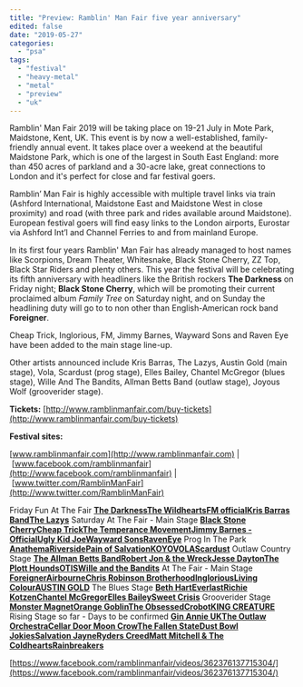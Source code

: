 ```yaml
---
title: "Preview: Ramblin' Man Fair five year anniversary"
edited: false
date: "2019-05-27"
categories:
  - "psa"
tags:
  - "festival"
  - "heavy-metal"
  - "metal"
  - "preview"
  - "uk"
---
```


Ramblin' Man Fair 2019 will be taking place on 19-21 July in Mote Park, Maidstone, Kent, UK. This event is by now a well-established, family-friendly annual event. It takes place over a weekend at the beautiful Maidstone Park, which is one of the largest in South East England: more than 450 acres of parkland and a 30-acre lake, great connections to London and it's perfect for close and far festival goers.

Ramblin’ Man Fair is highly accessible with multiple travel links via train (Ashford International, Maidstone East and Maidstone West in close proximity) and road (with three park and rides available around Maidstone). European festival goers will find easy links to the London airports, Eurostar via Ashford Int’l and Channel Ferries to and from mainland Europe.

In its first four years Ramblin' Man Fair has already managed to host names like Scorpions, Dream Theater, Whitesnake, Black Stone Cherry, ZZ Top, Black Star Riders and plenty others. This year the festival will be celebrating its fifth anniversary with headliners like the British rockers **The Darkness** on Friday night; **Black Stone Cherry**, which will be promoting their current proclaimed album _Family Tree_ on Saturday night, and on Sunday the headlining duty will go to to non other than English-American rock band **Foreigner**.

Cheap Trick, Inglorious, FM, Jimmy Barnes, Wayward Sons and Raven Eye have been added to the main stage line-up.

Other artists announced include Kris Barras, The Lazys, Austin Gold (main stage), Vola, Scardust (prog stage), Elles Bailey, Chantel McGregor (blues stage), Wille And The Bandits, Allman Betts Band (outlaw stage), Joyous Wolf (grooverider stage).

**Tickets:** [http://www.ramblinmanfair.com/buy-tickets](http://www.ramblinmanfair.com/buy-tickets)

**Festival sites:**

[www.ramblinmanfair.com](http://www.ramblinmanfair.com) | [www.facebook.com/ramblinmanfair](http://www.facebook.com/ramblinmanfair) | [www.twitter.com/RamblinManFair](http://www.twitter.com/RamblinManFair)

Friday Fun At The Fair
[**The Darkness**](https://www.facebook.com/thedarknessofficial/?__xts__%5B0%5D=68.ARC4I6TxKCW8DUQOeRZzSXNKzvWkVjUzVi4vGElw8zx7eu4iOmExtm7nHuDm3VrNxDpBvCaP0gCUDzEcw6GF1YJI39OBCeeL5Yq9b-44rxY_00UH-txQSBb1OQo0Frlq00QsmWAKbY9VRpptKNeTk3QygRksrj_TUsGh9YRgfWtIYCk_rymFzpGvSA2R6MQIIXWolKLI9YKshrN7dshSB6bp2HDC_gWutdVI75FPagu_B6DnidhkY7c3vtX-MshOS9F5gyVTbGriHPhwXRXSMLCPJCrFyea1DokZsr-1KbaSaJXQy2OeKXFH_BzzxtH-qNdQTVnsXXu2XSSYO3fli9ZHAQ)[**The Wildhearts**](https://www.facebook.com/TheWildhearts/?__xts__%5B0%5D=68.ARC4I6TxKCW8DUQOeRZzSXNKzvWkVjUzVi4vGElw8zx7eu4iOmExtm7nHuDm3VrNxDpBvCaP0gCUDzEcw6GF1YJI39OBCeeL5Yq9b-44rxY_00UH-txQSBb1OQo0Frlq00QsmWAKbY9VRpptKNeTk3QygRksrj_TUsGh9YRgfWtIYCk_rymFzpGvSA2R6MQIIXWolKLI9YKshrN7dshSB6bp2HDC_gWutdVI75FPagu_B6DnidhkY7c3vtX-MshOS9F5gyVTbGriHPhwXRXSMLCPJCrFyea1DokZsr-1KbaSaJXQy2OeKXFH_BzzxtH-qNdQTVnsXXu2XSSYO3fli9ZHAQ)[**FM official**](https://www.facebook.com/FMofficial/?__xts__%5B0%5D=68.ARC4I6TxKCW8DUQOeRZzSXNKzvWkVjUzVi4vGElw8zx7eu4iOmExtm7nHuDm3VrNxDpBvCaP0gCUDzEcw6GF1YJI39OBCeeL5Yq9b-44rxY_00UH-txQSBb1OQo0Frlq00QsmWAKbY9VRpptKNeTk3QygRksrj_TUsGh9YRgfWtIYCk_rymFzpGvSA2R6MQIIXWolKLI9YKshrN7dshSB6bp2HDC_gWutdVI75FPagu_B6DnidhkY7c3vtX-MshOS9F5gyVTbGriHPhwXRXSMLCPJCrFyea1DokZsr-1KbaSaJXQy2OeKXFH_BzzxtH-qNdQTVnsXXu2XSSYO3fli9ZHAQ)[**Kris Barras Band**](https://www.facebook.com/krisbarrasband/?__xts__%5B0%5D=68.ARC4I6TxKCW8DUQOeRZzSXNKzvWkVjUzVi4vGElw8zx7eu4iOmExtm7nHuDm3VrNxDpBvCaP0gCUDzEcw6GF1YJI39OBCeeL5Yq9b-44rxY_00UH-txQSBb1OQo0Frlq00QsmWAKbY9VRpptKNeTk3QygRksrj_TUsGh9YRgfWtIYCk_rymFzpGvSA2R6MQIIXWolKLI9YKshrN7dshSB6bp2HDC_gWutdVI75FPagu_B6DnidhkY7c3vtX-MshOS9F5gyVTbGriHPhwXRXSMLCPJCrFyea1DokZsr-1KbaSaJXQy2OeKXFH_BzzxtH-qNdQTVnsXXu2XSSYO3fli9ZHAQ)[**The Lazys**](https://www.facebook.com/thelazysofficial/?__xts__%5B0%5D=68.ARC4I6TxKCW8DUQOeRZzSXNKzvWkVjUzVi4vGElw8zx7eu4iOmExtm7nHuDm3VrNxDpBvCaP0gCUDzEcw6GF1YJI39OBCeeL5Yq9b-44rxY_00UH-txQSBb1OQo0Frlq00QsmWAKbY9VRpptKNeTk3QygRksrj_TUsGh9YRgfWtIYCk_rymFzpGvSA2R6MQIIXWolKLI9YKshrN7dshSB6bp2HDC_gWutdVI75FPagu_B6DnidhkY7c3vtX-MshOS9F5gyVTbGriHPhwXRXSMLCPJCrFyea1DokZsr-1KbaSaJXQy2OeKXFH_BzzxtH-qNdQTVnsXXu2XSSYO3fli9ZHAQ)
Saturday At The Fair - Main Stage
[**Black Stone Cherry**](https://www.facebook.com/blackstonecherry/?__xts__%5B0%5D=68.ARC4I6TxKCW8DUQOeRZzSXNKzvWkVjUzVi4vGElw8zx7eu4iOmExtm7nHuDm3VrNxDpBvCaP0gCUDzEcw6GF1YJI39OBCeeL5Yq9b-44rxY_00UH-txQSBb1OQo0Frlq00QsmWAKbY9VRpptKNeTk3QygRksrj_TUsGh9YRgfWtIYCk_rymFzpGvSA2R6MQIIXWolKLI9YKshrN7dshSB6bp2HDC_gWutdVI75FPagu_B6DnidhkY7c3vtX-MshOS9F5gyVTbGriHPhwXRXSMLCPJCrFyea1DokZsr-1KbaSaJXQy2OeKXFH_BzzxtH-qNdQTVnsXXu2XSSYO3fli9ZHAQ)[**Cheap Trick**](https://www.facebook.com/cheaptrick/?__xts__%5B0%5D=68.ARC4I6TxKCW8DUQOeRZzSXNKzvWkVjUzVi4vGElw8zx7eu4iOmExtm7nHuDm3VrNxDpBvCaP0gCUDzEcw6GF1YJI39OBCeeL5Yq9b-44rxY_00UH-txQSBb1OQo0Frlq00QsmWAKbY9VRpptKNeTk3QygRksrj_TUsGh9YRgfWtIYCk_rymFzpGvSA2R6MQIIXWolKLI9YKshrN7dshSB6bp2HDC_gWutdVI75FPagu_B6DnidhkY7c3vtX-MshOS9F5gyVTbGriHPhwXRXSMLCPJCrFyea1DokZsr-1KbaSaJXQy2OeKXFH_BzzxtH-qNdQTVnsXXu2XSSYO3fli9ZHAQ)[**The Temperance Movement**](https://www.facebook.com/TheTemperanceMovement/?__xts__%5B0%5D=68.ARC4I6TxKCW8DUQOeRZzSXNKzvWkVjUzVi4vGElw8zx7eu4iOmExtm7nHuDm3VrNxDpBvCaP0gCUDzEcw6GF1YJI39OBCeeL5Yq9b-44rxY_00UH-txQSBb1OQo0Frlq00QsmWAKbY9VRpptKNeTk3QygRksrj_TUsGh9YRgfWtIYCk_rymFzpGvSA2R6MQIIXWolKLI9YKshrN7dshSB6bp2HDC_gWutdVI75FPagu_B6DnidhkY7c3vtX-MshOS9F5gyVTbGriHPhwXRXSMLCPJCrFyea1DokZsr-1KbaSaJXQy2OeKXFH_BzzxtH-qNdQTVnsXXu2XSSYO3fli9ZHAQ)[**Jimmy Barnes - Official**](https://www.facebook.com/jimmybarnesofficial/?__xts__%5B0%5D=68.ARC4I6TxKCW8DUQOeRZzSXNKzvWkVjUzVi4vGElw8zx7eu4iOmExtm7nHuDm3VrNxDpBvCaP0gCUDzEcw6GF1YJI39OBCeeL5Yq9b-44rxY_00UH-txQSBb1OQo0Frlq00QsmWAKbY9VRpptKNeTk3QygRksrj_TUsGh9YRgfWtIYCk_rymFzpGvSA2R6MQIIXWolKLI9YKshrN7dshSB6bp2HDC_gWutdVI75FPagu_B6DnidhkY7c3vtX-MshOS9F5gyVTbGriHPhwXRXSMLCPJCrFyea1DokZsr-1KbaSaJXQy2OeKXFH_BzzxtH-qNdQTVnsXXu2XSSYO3fli9ZHAQ)[**Ugly Kid Joe**](https://www.facebook.com/uglykidjoetheband/?__xts__%5B0%5D=68.ARC4I6TxKCW8DUQOeRZzSXNKzvWkVjUzVi4vGElw8zx7eu4iOmExtm7nHuDm3VrNxDpBvCaP0gCUDzEcw6GF1YJI39OBCeeL5Yq9b-44rxY_00UH-txQSBb1OQo0Frlq00QsmWAKbY9VRpptKNeTk3QygRksrj_TUsGh9YRgfWtIYCk_rymFzpGvSA2R6MQIIXWolKLI9YKshrN7dshSB6bp2HDC_gWutdVI75FPagu_B6DnidhkY7c3vtX-MshOS9F5gyVTbGriHPhwXRXSMLCPJCrFyea1DokZsr-1KbaSaJXQy2OeKXFH_BzzxtH-qNdQTVnsXXu2XSSYO3fli9ZHAQ)[**Wayward Sons**](https://www.facebook.com/waywardsonsbanduk/?__xts__%5B0%5D=68.ARC4I6TxKCW8DUQOeRZzSXNKzvWkVjUzVi4vGElw8zx7eu4iOmExtm7nHuDm3VrNxDpBvCaP0gCUDzEcw6GF1YJI39OBCeeL5Yq9b-44rxY_00UH-txQSBb1OQo0Frlq00QsmWAKbY9VRpptKNeTk3QygRksrj_TUsGh9YRgfWtIYCk_rymFzpGvSA2R6MQIIXWolKLI9YKshrN7dshSB6bp2HDC_gWutdVI75FPagu_B6DnidhkY7c3vtX-MshOS9F5gyVTbGriHPhwXRXSMLCPJCrFyea1DokZsr-1KbaSaJXQy2OeKXFH_BzzxtH-qNdQTVnsXXu2XSSYO3fli9ZHAQ)[**RavenEye**](https://www.facebook.com/ItsRavenEye/?__xts__%5B0%5D=68.ARC4I6TxKCW8DUQOeRZzSXNKzvWkVjUzVi4vGElw8zx7eu4iOmExtm7nHuDm3VrNxDpBvCaP0gCUDzEcw6GF1YJI39OBCeeL5Yq9b-44rxY_00UH-txQSBb1OQo0Frlq00QsmWAKbY9VRpptKNeTk3QygRksrj_TUsGh9YRgfWtIYCk_rymFzpGvSA2R6MQIIXWolKLI9YKshrN7dshSB6bp2HDC_gWutdVI75FPagu_B6DnidhkY7c3vtX-MshOS9F5gyVTbGriHPhwXRXSMLCPJCrFyea1DokZsr-1KbaSaJXQy2OeKXFH_BzzxtH-qNdQTVnsXXu2XSSYO3fli9ZHAQ)
Prog In The Park
[**Anathema**](https://www.facebook.com/anathemamusic/?__xts__%5B0%5D=68.ARC4I6TxKCW8DUQOeRZzSXNKzvWkVjUzVi4vGElw8zx7eu4iOmExtm7nHuDm3VrNxDpBvCaP0gCUDzEcw6GF1YJI39OBCeeL5Yq9b-44rxY_00UH-txQSBb1OQo0Frlq00QsmWAKbY9VRpptKNeTk3QygRksrj_TUsGh9YRgfWtIYCk_rymFzpGvSA2R6MQIIXWolKLI9YKshrN7dshSB6bp2HDC_gWutdVI75FPagu_B6DnidhkY7c3vtX-MshOS9F5gyVTbGriHPhwXRXSMLCPJCrFyea1DokZsr-1KbaSaJXQy2OeKXFH_BzzxtH-qNdQTVnsXXu2XSSYO3fli9ZHAQ)[**Riverside**](https://www.facebook.com/Riversidepl/?__xts__%5B0%5D=68.ARC4I6TxKCW8DUQOeRZzSXNKzvWkVjUzVi4vGElw8zx7eu4iOmExtm7nHuDm3VrNxDpBvCaP0gCUDzEcw6GF1YJI39OBCeeL5Yq9b-44rxY_00UH-txQSBb1OQo0Frlq00QsmWAKbY9VRpptKNeTk3QygRksrj_TUsGh9YRgfWtIYCk_rymFzpGvSA2R6MQIIXWolKLI9YKshrN7dshSB6bp2HDC_gWutdVI75FPagu_B6DnidhkY7c3vtX-MshOS9F5gyVTbGriHPhwXRXSMLCPJCrFyea1DokZsr-1KbaSaJXQy2OeKXFH_BzzxtH-qNdQTVnsXXu2XSSYO3fli9ZHAQ)[**Pain of Salvation**](https://www.facebook.com/Painofsalvation/?__xts__%5B0%5D=68.ARC4I6TxKCW8DUQOeRZzSXNKzvWkVjUzVi4vGElw8zx7eu4iOmExtm7nHuDm3VrNxDpBvCaP0gCUDzEcw6GF1YJI39OBCeeL5Yq9b-44rxY_00UH-txQSBb1OQo0Frlq00QsmWAKbY9VRpptKNeTk3QygRksrj_TUsGh9YRgfWtIYCk_rymFzpGvSA2R6MQIIXWolKLI9YKshrN7dshSB6bp2HDC_gWutdVI75FPagu_B6DnidhkY7c3vtX-MshOS9F5gyVTbGriHPhwXRXSMLCPJCrFyea1DokZsr-1KbaSaJXQy2OeKXFH_BzzxtH-qNdQTVnsXXu2XSSYO3fli9ZHAQ)[**KOYO**](https://www.facebook.com/koyoband/?__xts__%5B0%5D=68.ARC4I6TxKCW8DUQOeRZzSXNKzvWkVjUzVi4vGElw8zx7eu4iOmExtm7nHuDm3VrNxDpBvCaP0gCUDzEcw6GF1YJI39OBCeeL5Yq9b-44rxY_00UH-txQSBb1OQo0Frlq00QsmWAKbY9VRpptKNeTk3QygRksrj_TUsGh9YRgfWtIYCk_rymFzpGvSA2R6MQIIXWolKLI9YKshrN7dshSB6bp2HDC_gWutdVI75FPagu_B6DnidhkY7c3vtX-MshOS9F5gyVTbGriHPhwXRXSMLCPJCrFyea1DokZsr-1KbaSaJXQy2OeKXFH_BzzxtH-qNdQTVnsXXu2XSSYO3fli9ZHAQ)[**VOLA**](https://www.facebook.com/volaband/?__xts__%5B0%5D=68.ARC4I6TxKCW8DUQOeRZzSXNKzvWkVjUzVi4vGElw8zx7eu4iOmExtm7nHuDm3VrNxDpBvCaP0gCUDzEcw6GF1YJI39OBCeeL5Yq9b-44rxY_00UH-txQSBb1OQo0Frlq00QsmWAKbY9VRpptKNeTk3QygRksrj_TUsGh9YRgfWtIYCk_rymFzpGvSA2R6MQIIXWolKLI9YKshrN7dshSB6bp2HDC_gWutdVI75FPagu_B6DnidhkY7c3vtX-MshOS9F5gyVTbGriHPhwXRXSMLCPJCrFyea1DokZsr-1KbaSaJXQy2OeKXFH_BzzxtH-qNdQTVnsXXu2XSSYO3fli9ZHAQ)[**Scardust**](https://www.facebook.com/ScardustOfficial/?__xts__%5B0%5D=68.ARC4I6TxKCW8DUQOeRZzSXNKzvWkVjUzVi4vGElw8zx7eu4iOmExtm7nHuDm3VrNxDpBvCaP0gCUDzEcw6GF1YJI39OBCeeL5Yq9b-44rxY_00UH-txQSBb1OQo0Frlq00QsmWAKbY9VRpptKNeTk3QygRksrj_TUsGh9YRgfWtIYCk_rymFzpGvSA2R6MQIIXWolKLI9YKshrN7dshSB6bp2HDC_gWutdVI75FPagu_B6DnidhkY7c3vtX-MshOS9F5gyVTbGriHPhwXRXSMLCPJCrFyea1DokZsr-1KbaSaJXQy2OeKXFH_BzzxtH-qNdQTVnsXXu2XSSYO3fli9ZHAQ)
Outlaw Country Stage
[**The Allman Betts Band**](https://www.facebook.com/AllmanBettsBand/?__xts__%5B0%5D=68.ARC4I6TxKCW8DUQOeRZzSXNKzvWkVjUzVi4vGElw8zx7eu4iOmExtm7nHuDm3VrNxDpBvCaP0gCUDzEcw6GF1YJI39OBCeeL5Yq9b-44rxY_00UH-txQSBb1OQo0Frlq00QsmWAKbY9VRpptKNeTk3QygRksrj_TUsGh9YRgfWtIYCk_rymFzpGvSA2R6MQIIXWolKLI9YKshrN7dshSB6bp2HDC_gWutdVI75FPagu_B6DnidhkY7c3vtX-MshOS9F5gyVTbGriHPhwXRXSMLCPJCrFyea1DokZsr-1KbaSaJXQy2OeKXFH_BzzxtH-qNdQTVnsXXu2XSSYO3fli9ZHAQ)[**Robert Jon & the Wreck**](https://www.facebook.com/Robertjonandthewreck/?__xts__%5B0%5D=68.ARC4I6TxKCW8DUQOeRZzSXNKzvWkVjUzVi4vGElw8zx7eu4iOmExtm7nHuDm3VrNxDpBvCaP0gCUDzEcw6GF1YJI39OBCeeL5Yq9b-44rxY_00UH-txQSBb1OQo0Frlq00QsmWAKbY9VRpptKNeTk3QygRksrj_TUsGh9YRgfWtIYCk_rymFzpGvSA2R6MQIIXWolKLI9YKshrN7dshSB6bp2HDC_gWutdVI75FPagu_B6DnidhkY7c3vtX-MshOS9F5gyVTbGriHPhwXRXSMLCPJCrFyea1DokZsr-1KbaSaJXQy2OeKXFH_BzzxtH-qNdQTVnsXXu2XSSYO3fli9ZHAQ)[**Jesse Dayton**](https://www.facebook.com/JesseDaytonHardcharger/?__xts__%5B0%5D=68.ARC4I6TxKCW8DUQOeRZzSXNKzvWkVjUzVi4vGElw8zx7eu4iOmExtm7nHuDm3VrNxDpBvCaP0gCUDzEcw6GF1YJI39OBCeeL5Yq9b-44rxY_00UH-txQSBb1OQo0Frlq00QsmWAKbY9VRpptKNeTk3QygRksrj_TUsGh9YRgfWtIYCk_rymFzpGvSA2R6MQIIXWolKLI9YKshrN7dshSB6bp2HDC_gWutdVI75FPagu_B6DnidhkY7c3vtX-MshOS9F5gyVTbGriHPhwXRXSMLCPJCrFyea1DokZsr-1KbaSaJXQy2OeKXFH_BzzxtH-qNdQTVnsXXu2XSSYO3fli9ZHAQ)[**The Plott Hounds**](https://www.facebook.com/theplotthounds/?__xts__%5B0%5D=68.ARC4I6TxKCW8DUQOeRZzSXNKzvWkVjUzVi4vGElw8zx7eu4iOmExtm7nHuDm3VrNxDpBvCaP0gCUDzEcw6GF1YJI39OBCeeL5Yq9b-44rxY_00UH-txQSBb1OQo0Frlq00QsmWAKbY9VRpptKNeTk3QygRksrj_TUsGh9YRgfWtIYCk_rymFzpGvSA2R6MQIIXWolKLI9YKshrN7dshSB6bp2HDC_gWutdVI75FPagu_B6DnidhkY7c3vtX-MshOS9F5gyVTbGriHPhwXRXSMLCPJCrFyea1DokZsr-1KbaSaJXQy2OeKXFH_BzzxtH-qNdQTVnsXXu2XSSYO3fli9ZHAQ)[**OTIS**](https://www.facebook.com/theotisband/?__xts__%5B0%5D=68.ARC4I6TxKCW8DUQOeRZzSXNKzvWkVjUzVi4vGElw8zx7eu4iOmExtm7nHuDm3VrNxDpBvCaP0gCUDzEcw6GF1YJI39OBCeeL5Yq9b-44rxY_00UH-txQSBb1OQo0Frlq00QsmWAKbY9VRpptKNeTk3QygRksrj_TUsGh9YRgfWtIYCk_rymFzpGvSA2R6MQIIXWolKLI9YKshrN7dshSB6bp2HDC_gWutdVI75FPagu_B6DnidhkY7c3vtX-MshOS9F5gyVTbGriHPhwXRXSMLCPJCrFyea1DokZsr-1KbaSaJXQy2OeKXFH_BzzxtH-qNdQTVnsXXu2XSSYO3fli9ZHAQ)[**Wille and the Bandits**](https://www.facebook.com/willeandthebandits.official/?__xts__%5B0%5D=68.ARC4I6TxKCW8DUQOeRZzSXNKzvWkVjUzVi4vGElw8zx7eu4iOmExtm7nHuDm3VrNxDpBvCaP0gCUDzEcw6GF1YJI39OBCeeL5Yq9b-44rxY_00UH-txQSBb1OQo0Frlq00QsmWAKbY9VRpptKNeTk3QygRksrj_TUsGh9YRgfWtIYCk_rymFzpGvSA2R6MQIIXWolKLI9YKshrN7dshSB6bp2HDC_gWutdVI75FPagu_B6DnidhkY7c3vtX-MshOS9F5gyVTbGriHPhwXRXSMLCPJCrFyea1DokZsr-1KbaSaJXQy2OeKXFH_BzzxtH-qNdQTVnsXXu2XSSYO3fli9ZHAQ)
At The Fair - Main Stage
[**Foreigner**](https://www.facebook.com/Foreigner/?__xts__%5B0%5D=68.ARC4I6TxKCW8DUQOeRZzSXNKzvWkVjUzVi4vGElw8zx7eu4iOmExtm7nHuDm3VrNxDpBvCaP0gCUDzEcw6GF1YJI39OBCeeL5Yq9b-44rxY_00UH-txQSBb1OQo0Frlq00QsmWAKbY9VRpptKNeTk3QygRksrj_TUsGh9YRgfWtIYCk_rymFzpGvSA2R6MQIIXWolKLI9YKshrN7dshSB6bp2HDC_gWutdVI75FPagu_B6DnidhkY7c3vtX-MshOS9F5gyVTbGriHPhwXRXSMLCPJCrFyea1DokZsr-1KbaSaJXQy2OeKXFH_BzzxtH-qNdQTVnsXXu2XSSYO3fli9ZHAQ)[**Airbourne**](https://www.facebook.com/airbournerock/?__xts__%5B0%5D=68.ARC4I6TxKCW8DUQOeRZzSXNKzvWkVjUzVi4vGElw8zx7eu4iOmExtm7nHuDm3VrNxDpBvCaP0gCUDzEcw6GF1YJI39OBCeeL5Yq9b-44rxY_00UH-txQSBb1OQo0Frlq00QsmWAKbY9VRpptKNeTk3QygRksrj_TUsGh9YRgfWtIYCk_rymFzpGvSA2R6MQIIXWolKLI9YKshrN7dshSB6bp2HDC_gWutdVI75FPagu_B6DnidhkY7c3vtX-MshOS9F5gyVTbGriHPhwXRXSMLCPJCrFyea1DokZsr-1KbaSaJXQy2OeKXFH_BzzxtH-qNdQTVnsXXu2XSSYO3fli9ZHAQ)[**Chris Robinson Brotherhood**](https://www.facebook.com/CRBrotherhood/?__xts__%5B0%5D=68.ARC4I6TxKCW8DUQOeRZzSXNKzvWkVjUzVi4vGElw8zx7eu4iOmExtm7nHuDm3VrNxDpBvCaP0gCUDzEcw6GF1YJI39OBCeeL5Yq9b-44rxY_00UH-txQSBb1OQo0Frlq00QsmWAKbY9VRpptKNeTk3QygRksrj_TUsGh9YRgfWtIYCk_rymFzpGvSA2R6MQIIXWolKLI9YKshrN7dshSB6bp2HDC_gWutdVI75FPagu_B6DnidhkY7c3vtX-MshOS9F5gyVTbGriHPhwXRXSMLCPJCrFyea1DokZsr-1KbaSaJXQy2OeKXFH_BzzxtH-qNdQTVnsXXu2XSSYO3fli9ZHAQ)[**Inglorious**](https://www.facebook.com/weareinglorious/?__xts__%5B0%5D=68.ARC4I6TxKCW8DUQOeRZzSXNKzvWkVjUzVi4vGElw8zx7eu4iOmExtm7nHuDm3VrNxDpBvCaP0gCUDzEcw6GF1YJI39OBCeeL5Yq9b-44rxY_00UH-txQSBb1OQo0Frlq00QsmWAKbY9VRpptKNeTk3QygRksrj_TUsGh9YRgfWtIYCk_rymFzpGvSA2R6MQIIXWolKLI9YKshrN7dshSB6bp2HDC_gWutdVI75FPagu_B6DnidhkY7c3vtX-MshOS9F5gyVTbGriHPhwXRXSMLCPJCrFyea1DokZsr-1KbaSaJXQy2OeKXFH_BzzxtH-qNdQTVnsXXu2XSSYO3fli9ZHAQ)[**Living Colour**](https://www.facebook.com/LivingColour/?__xts__%5B0%5D=68.ARC4I6TxKCW8DUQOeRZzSXNKzvWkVjUzVi4vGElw8zx7eu4iOmExtm7nHuDm3VrNxDpBvCaP0gCUDzEcw6GF1YJI39OBCeeL5Yq9b-44rxY_00UH-txQSBb1OQo0Frlq00QsmWAKbY9VRpptKNeTk3QygRksrj_TUsGh9YRgfWtIYCk_rymFzpGvSA2R6MQIIXWolKLI9YKshrN7dshSB6bp2HDC_gWutdVI75FPagu_B6DnidhkY7c3vtX-MshOS9F5gyVTbGriHPhwXRXSMLCPJCrFyea1DokZsr-1KbaSaJXQy2OeKXFH_BzzxtH-qNdQTVnsXXu2XSSYO3fli9ZHAQ)[**AUSTIN GOLD**](https://www.facebook.com/AustinGoldBand/?__xts__%5B0%5D=68.ARC4I6TxKCW8DUQOeRZzSXNKzvWkVjUzVi4vGElw8zx7eu4iOmExtm7nHuDm3VrNxDpBvCaP0gCUDzEcw6GF1YJI39OBCeeL5Yq9b-44rxY_00UH-txQSBb1OQo0Frlq00QsmWAKbY9VRpptKNeTk3QygRksrj_TUsGh9YRgfWtIYCk_rymFzpGvSA2R6MQIIXWolKLI9YKshrN7dshSB6bp2HDC_gWutdVI75FPagu_B6DnidhkY7c3vtX-MshOS9F5gyVTbGriHPhwXRXSMLCPJCrFyea1DokZsr-1KbaSaJXQy2OeKXFH_BzzxtH-qNdQTVnsXXu2XSSYO3fli9ZHAQ)
The Blues Stage
[**Beth Hart**](https://www.facebook.com/officialbethhart/?__xts__%5B0%5D=68.ARC4I6TxKCW8DUQOeRZzSXNKzvWkVjUzVi4vGElw8zx7eu4iOmExtm7nHuDm3VrNxDpBvCaP0gCUDzEcw6GF1YJI39OBCeeL5Yq9b-44rxY_00UH-txQSBb1OQo0Frlq00QsmWAKbY9VRpptKNeTk3QygRksrj_TUsGh9YRgfWtIYCk_rymFzpGvSA2R6MQIIXWolKLI9YKshrN7dshSB6bp2HDC_gWutdVI75FPagu_B6DnidhkY7c3vtX-MshOS9F5gyVTbGriHPhwXRXSMLCPJCrFyea1DokZsr-1KbaSaJXQy2OeKXFH_BzzxtH-qNdQTVnsXXu2XSSYO3fli9ZHAQ)[**Everlast**](https://www.facebook.com/everlastmusic/?__xts__%5B0%5D=68.ARC4I6TxKCW8DUQOeRZzSXNKzvWkVjUzVi4vGElw8zx7eu4iOmExtm7nHuDm3VrNxDpBvCaP0gCUDzEcw6GF1YJI39OBCeeL5Yq9b-44rxY_00UH-txQSBb1OQo0Frlq00QsmWAKbY9VRpptKNeTk3QygRksrj_TUsGh9YRgfWtIYCk_rymFzpGvSA2R6MQIIXWolKLI9YKshrN7dshSB6bp2HDC_gWutdVI75FPagu_B6DnidhkY7c3vtX-MshOS9F5gyVTbGriHPhwXRXSMLCPJCrFyea1DokZsr-1KbaSaJXQy2OeKXFH_BzzxtH-qNdQTVnsXXu2XSSYO3fli9ZHAQ)[**Richie Kotzen**](https://www.facebook.com/richiekotzenmusic/?__xts__%5B0%5D=68.ARC4I6TxKCW8DUQOeRZzSXNKzvWkVjUzVi4vGElw8zx7eu4iOmExtm7nHuDm3VrNxDpBvCaP0gCUDzEcw6GF1YJI39OBCeeL5Yq9b-44rxY_00UH-txQSBb1OQo0Frlq00QsmWAKbY9VRpptKNeTk3QygRksrj_TUsGh9YRgfWtIYCk_rymFzpGvSA2R6MQIIXWolKLI9YKshrN7dshSB6bp2HDC_gWutdVI75FPagu_B6DnidhkY7c3vtX-MshOS9F5gyVTbGriHPhwXRXSMLCPJCrFyea1DokZsr-1KbaSaJXQy2OeKXFH_BzzxtH-qNdQTVnsXXu2XSSYO3fli9ZHAQ)[**Chantel McGregor**](https://www.facebook.com/chantelmcgregor.co.uk/?__xts__%5B0%5D=68.ARC4I6TxKCW8DUQOeRZzSXNKzvWkVjUzVi4vGElw8zx7eu4iOmExtm7nHuDm3VrNxDpBvCaP0gCUDzEcw6GF1YJI39OBCeeL5Yq9b-44rxY_00UH-txQSBb1OQo0Frlq00QsmWAKbY9VRpptKNeTk3QygRksrj_TUsGh9YRgfWtIYCk_rymFzpGvSA2R6MQIIXWolKLI9YKshrN7dshSB6bp2HDC_gWutdVI75FPagu_B6DnidhkY7c3vtX-MshOS9F5gyVTbGriHPhwXRXSMLCPJCrFyea1DokZsr-1KbaSaJXQy2OeKXFH_BzzxtH-qNdQTVnsXXu2XSSYO3fli9ZHAQ)[**Elles Bailey**](https://www.facebook.com/ellesbailey/?__xts__%5B0%5D=68.ARC4I6TxKCW8DUQOeRZzSXNKzvWkVjUzVi4vGElw8zx7eu4iOmExtm7nHuDm3VrNxDpBvCaP0gCUDzEcw6GF1YJI39OBCeeL5Yq9b-44rxY_00UH-txQSBb1OQo0Frlq00QsmWAKbY9VRpptKNeTk3QygRksrj_TUsGh9YRgfWtIYCk_rymFzpGvSA2R6MQIIXWolKLI9YKshrN7dshSB6bp2HDC_gWutdVI75FPagu_B6DnidhkY7c3vtX-MshOS9F5gyVTbGriHPhwXRXSMLCPJCrFyea1DokZsr-1KbaSaJXQy2OeKXFH_BzzxtH-qNdQTVnsXXu2XSSYO3fli9ZHAQ)[**Sweet Crisis**](https://www.facebook.com/sweetcrisisband/?__xts__%5B0%5D=68.ARC4I6TxKCW8DUQOeRZzSXNKzvWkVjUzVi4vGElw8zx7eu4iOmExtm7nHuDm3VrNxDpBvCaP0gCUDzEcw6GF1YJI39OBCeeL5Yq9b-44rxY_00UH-txQSBb1OQo0Frlq00QsmWAKbY9VRpptKNeTk3QygRksrj_TUsGh9YRgfWtIYCk_rymFzpGvSA2R6MQIIXWolKLI9YKshrN7dshSB6bp2HDC_gWutdVI75FPagu_B6DnidhkY7c3vtX-MshOS9F5gyVTbGriHPhwXRXSMLCPJCrFyea1DokZsr-1KbaSaJXQy2OeKXFH_BzzxtH-qNdQTVnsXXu2XSSYO3fli9ZHAQ)
Grooverider Stage
[**Monster Magnet**](https://www.facebook.com/monstermagnet/?__xts__%5B0%5D=68.ARC4I6TxKCW8DUQOeRZzSXNKzvWkVjUzVi4vGElw8zx7eu4iOmExtm7nHuDm3VrNxDpBvCaP0gCUDzEcw6GF1YJI39OBCeeL5Yq9b-44rxY_00UH-txQSBb1OQo0Frlq00QsmWAKbY9VRpptKNeTk3QygRksrj_TUsGh9YRgfWtIYCk_rymFzpGvSA2R6MQIIXWolKLI9YKshrN7dshSB6bp2HDC_gWutdVI75FPagu_B6DnidhkY7c3vtX-MshOS9F5gyVTbGriHPhwXRXSMLCPJCrFyea1DokZsr-1KbaSaJXQy2OeKXFH_BzzxtH-qNdQTVnsXXu2XSSYO3fli9ZHAQ)[**Orange Goblin**](https://www.facebook.com/orangegoblinofficial/?__xts__%5B0%5D=68.ARC4I6TxKCW8DUQOeRZzSXNKzvWkVjUzVi4vGElw8zx7eu4iOmExtm7nHuDm3VrNxDpBvCaP0gCUDzEcw6GF1YJI39OBCeeL5Yq9b-44rxY_00UH-txQSBb1OQo0Frlq00QsmWAKbY9VRpptKNeTk3QygRksrj_TUsGh9YRgfWtIYCk_rymFzpGvSA2R6MQIIXWolKLI9YKshrN7dshSB6bp2HDC_gWutdVI75FPagu_B6DnidhkY7c3vtX-MshOS9F5gyVTbGriHPhwXRXSMLCPJCrFyea1DokZsr-1KbaSaJXQy2OeKXFH_BzzxtH-qNdQTVnsXXu2XSSYO3fli9ZHAQ)[**The Obsessed**](https://www.facebook.com/TheObsessedOfficial/?__xts__%5B0%5D=68.ARC4I6TxKCW8DUQOeRZzSXNKzvWkVjUzVi4vGElw8zx7eu4iOmExtm7nHuDm3VrNxDpBvCaP0gCUDzEcw6GF1YJI39OBCeeL5Yq9b-44rxY_00UH-txQSBb1OQo0Frlq00QsmWAKbY9VRpptKNeTk3QygRksrj_TUsGh9YRgfWtIYCk_rymFzpGvSA2R6MQIIXWolKLI9YKshrN7dshSB6bp2HDC_gWutdVI75FPagu_B6DnidhkY7c3vtX-MshOS9F5gyVTbGriHPhwXRXSMLCPJCrFyea1DokZsr-1KbaSaJXQy2OeKXFH_BzzxtH-qNdQTVnsXXu2XSSYO3fli9ZHAQ)[**Crobot**](https://www.facebook.com/Crobotband/?__xts__%5B0%5D=68.ARC4I6TxKCW8DUQOeRZzSXNKzvWkVjUzVi4vGElw8zx7eu4iOmExtm7nHuDm3VrNxDpBvCaP0gCUDzEcw6GF1YJI39OBCeeL5Yq9b-44rxY_00UH-txQSBb1OQo0Frlq00QsmWAKbY9VRpptKNeTk3QygRksrj_TUsGh9YRgfWtIYCk_rymFzpGvSA2R6MQIIXWolKLI9YKshrN7dshSB6bp2HDC_gWutdVI75FPagu_B6DnidhkY7c3vtX-MshOS9F5gyVTbGriHPhwXRXSMLCPJCrFyea1DokZsr-1KbaSaJXQy2OeKXFH_BzzxtH-qNdQTVnsXXu2XSSYO3fli9ZHAQ)[**KING CREATURE**](https://www.facebook.com/KingCreature/?__xts__%5B0%5D=68.ARC4I6TxKCW8DUQOeRZzSXNKzvWkVjUzVi4vGElw8zx7eu4iOmExtm7nHuDm3VrNxDpBvCaP0gCUDzEcw6GF1YJI39OBCeeL5Yq9b-44rxY_00UH-txQSBb1OQo0Frlq00QsmWAKbY9VRpptKNeTk3QygRksrj_TUsGh9YRgfWtIYCk_rymFzpGvSA2R6MQIIXWolKLI9YKshrN7dshSB6bp2HDC_gWutdVI75FPagu_B6DnidhkY7c3vtX-MshOS9F5gyVTbGriHPhwXRXSMLCPJCrFyea1DokZsr-1KbaSaJXQy2OeKXFH_BzzxtH-qNdQTVnsXXu2XSSYO3fli9ZHAQ)
Rising Stage so far - Days to be confirmed
[**Gin Annie UK**](https://www.facebook.com/GinAnnieUK/?__xts__%5B0%5D=68.ARC4I6TxKCW8DUQOeRZzSXNKzvWkVjUzVi4vGElw8zx7eu4iOmExtm7nHuDm3VrNxDpBvCaP0gCUDzEcw6GF1YJI39OBCeeL5Yq9b-44rxY_00UH-txQSBb1OQo0Frlq00QsmWAKbY9VRpptKNeTk3QygRksrj_TUsGh9YRgfWtIYCk_rymFzpGvSA2R6MQIIXWolKLI9YKshrN7dshSB6bp2HDC_gWutdVI75FPagu_B6DnidhkY7c3vtX-MshOS9F5gyVTbGriHPhwXRXSMLCPJCrFyea1DokZsr-1KbaSaJXQy2OeKXFH_BzzxtH-qNdQTVnsXXu2XSSYO3fli9ZHAQ)[**The Outlaw Orchestra**](https://www.facebook.com/theoutlaworchestra/?__xts__%5B0%5D=68.ARC4I6TxKCW8DUQOeRZzSXNKzvWkVjUzVi4vGElw8zx7eu4iOmExtm7nHuDm3VrNxDpBvCaP0gCUDzEcw6GF1YJI39OBCeeL5Yq9b-44rxY_00UH-txQSBb1OQo0Frlq00QsmWAKbY9VRpptKNeTk3QygRksrj_TUsGh9YRgfWtIYCk_rymFzpGvSA2R6MQIIXWolKLI9YKshrN7dshSB6bp2HDC_gWutdVI75FPagu_B6DnidhkY7c3vtX-MshOS9F5gyVTbGriHPhwXRXSMLCPJCrFyea1DokZsr-1KbaSaJXQy2OeKXFH_BzzxtH-qNdQTVnsXXu2XSSYO3fli9ZHAQ)[**Cellar Door Moon Crow**](https://www.facebook.com/cellardoormooncrow/?__xts__%5B0%5D=68.ARC4I6TxKCW8DUQOeRZzSXNKzvWkVjUzVi4vGElw8zx7eu4iOmExtm7nHuDm3VrNxDpBvCaP0gCUDzEcw6GF1YJI39OBCeeL5Yq9b-44rxY_00UH-txQSBb1OQo0Frlq00QsmWAKbY9VRpptKNeTk3QygRksrj_TUsGh9YRgfWtIYCk_rymFzpGvSA2R6MQIIXWolKLI9YKshrN7dshSB6bp2HDC_gWutdVI75FPagu_B6DnidhkY7c3vtX-MshOS9F5gyVTbGriHPhwXRXSMLCPJCrFyea1DokZsr-1KbaSaJXQy2OeKXFH_BzzxtH-qNdQTVnsXXu2XSSYO3fli9ZHAQ)[**The Fallen State**](https://www.facebook.com/thefallenstate/?__xts__%5B0%5D=68.ARC4I6TxKCW8DUQOeRZzSXNKzvWkVjUzVi4vGElw8zx7eu4iOmExtm7nHuDm3VrNxDpBvCaP0gCUDzEcw6GF1YJI39OBCeeL5Yq9b-44rxY_00UH-txQSBb1OQo0Frlq00QsmWAKbY9VRpptKNeTk3QygRksrj_TUsGh9YRgfWtIYCk_rymFzpGvSA2R6MQIIXWolKLI9YKshrN7dshSB6bp2HDC_gWutdVI75FPagu_B6DnidhkY7c3vtX-MshOS9F5gyVTbGriHPhwXRXSMLCPJCrFyea1DokZsr-1KbaSaJXQy2OeKXFH_BzzxtH-qNdQTVnsXXu2XSSYO3fli9ZHAQ)[**Dust Bowl Jokies**](https://www.facebook.com/dustbowljokies/?__xts__%5B0%5D=68.ARC4I6TxKCW8DUQOeRZzSXNKzvWkVjUzVi4vGElw8zx7eu4iOmExtm7nHuDm3VrNxDpBvCaP0gCUDzEcw6GF1YJI39OBCeeL5Yq9b-44rxY_00UH-txQSBb1OQo0Frlq00QsmWAKbY9VRpptKNeTk3QygRksrj_TUsGh9YRgfWtIYCk_rymFzpGvSA2R6MQIIXWolKLI9YKshrN7dshSB6bp2HDC_gWutdVI75FPagu_B6DnidhkY7c3vtX-MshOS9F5gyVTbGriHPhwXRXSMLCPJCrFyea1DokZsr-1KbaSaJXQy2OeKXFH_BzzxtH-qNdQTVnsXXu2XSSYO3fli9ZHAQ)[**Salvation Jayne**](https://www.facebook.com/salvationjayne/?__xts__%5B0%5D=68.ARC4I6TxKCW8DUQOeRZzSXNKzvWkVjUzVi4vGElw8zx7eu4iOmExtm7nHuDm3VrNxDpBvCaP0gCUDzEcw6GF1YJI39OBCeeL5Yq9b-44rxY_00UH-txQSBb1OQo0Frlq00QsmWAKbY9VRpptKNeTk3QygRksrj_TUsGh9YRgfWtIYCk_rymFzpGvSA2R6MQIIXWolKLI9YKshrN7dshSB6bp2HDC_gWutdVI75FPagu_B6DnidhkY7c3vtX-MshOS9F5gyVTbGriHPhwXRXSMLCPJCrFyea1DokZsr-1KbaSaJXQy2OeKXFH_BzzxtH-qNdQTVnsXXu2XSSYO3fli9ZHAQ)[**Ryders Creed**](https://www.facebook.com/RydersCreed/?__xts__%5B0%5D=68.ARC4I6TxKCW8DUQOeRZzSXNKzvWkVjUzVi4vGElw8zx7eu4iOmExtm7nHuDm3VrNxDpBvCaP0gCUDzEcw6GF1YJI39OBCeeL5Yq9b-44rxY_00UH-txQSBb1OQo0Frlq00QsmWAKbY9VRpptKNeTk3QygRksrj_TUsGh9YRgfWtIYCk_rymFzpGvSA2R6MQIIXWolKLI9YKshrN7dshSB6bp2HDC_gWutdVI75FPagu_B6DnidhkY7c3vtX-MshOS9F5gyVTbGriHPhwXRXSMLCPJCrFyea1DokZsr-1KbaSaJXQy2OeKXFH_BzzxtH-qNdQTVnsXXu2XSSYO3fli9ZHAQ)[**Matt Mitchell & The Coldhearts**](https://www.facebook.com/mmitchellmusic/?__xts__%5B0%5D=68.ARC4I6TxKCW8DUQOeRZzSXNKzvWkVjUzVi4vGElw8zx7eu4iOmExtm7nHuDm3VrNxDpBvCaP0gCUDzEcw6GF1YJI39OBCeeL5Yq9b-44rxY_00UH-txQSBb1OQo0Frlq00QsmWAKbY9VRpptKNeTk3QygRksrj_TUsGh9YRgfWtIYCk_rymFzpGvSA2R6MQIIXWolKLI9YKshrN7dshSB6bp2HDC_gWutdVI75FPagu_B6DnidhkY7c3vtX-MshOS9F5gyVTbGriHPhwXRXSMLCPJCrFyea1DokZsr-1KbaSaJXQy2OeKXFH_BzzxtH-qNdQTVnsXXu2XSSYO3fli9ZHAQ)[**Rainbreakers**](https://www.facebook.com/Rainbreakers/?__xts__%5B0%5D=68.ARC4I6TxKCW8DUQOeRZzSXNKzvWkVjUzVi4vGElw8zx7eu4iOmExtm7nHuDm3VrNxDpBvCaP0gCUDzEcw6GF1YJI39OBCeeL5Yq9b-44rxY_00UH-txQSBb1OQo0Frlq00QsmWAKbY9VRpptKNeTk3QygRksrj_TUsGh9YRgfWtIYCk_rymFzpGvSA2R6MQIIXWolKLI9YKshrN7dshSB6bp2HDC_gWutdVI75FPagu_B6DnidhkY7c3vtX-MshOS9F5gyVTbGriHPhwXRXSMLCPJCrFyea1DokZsr-1KbaSaJXQy2OeKXFH_BzzxtH-qNdQTVnsXXu2XSSYO3fli9ZHAQ)

[https://www.facebook.com/ramblinmanfair/videos/362376137715304/](https://www.facebook.com/ramblinmanfair/videos/362376137715304/)
